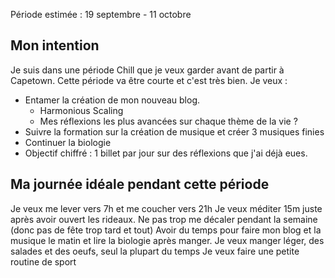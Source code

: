 Période estimée : 19 septembre - 11 octobre

## Mon intention
Je suis dans une période Chill que je veux garder avant de partir à Capetown.
Cette période va être courte et c'est très bien.
Je veux : 
- Entamer la création de mon nouveau blog.
	- Harmonious Scaling 
	- Mes réflexions les plus avancées sur chaque thème de la vie ? 
- Suivre la formation sur la création de musique et créer 3 musiques finies
- Continuer la biologie
- Objectif chiffré : 1 billet par jour sur des réflexions que j'ai déjà eues. 


## Ma journée idéale pendant cette période
Je veux me lever vers 7h et me coucher vers 21h
Je veux méditer 15m juste après avoir ouvert les rideaux. 
Ne pas trop me décaler pendant la semaine (donc pas de fête trop tard et tout)
Avoir du temps pour faire mon blog et la musique le matin et lire la biologie après manger.
Je veux manger léger, des salades et des oeufs, seul la plupart du temps
Je veux faire une petite routine de sport


